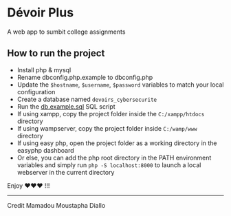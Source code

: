 # Dévoir Plus

A web app to sumbit college assignments


## How to run the project

* Install php & mysql
* Rename dbconfig.php.example to dbconfig.php
* Update the `$hostname`, `$username`, `$password` variables to match your local configuration
* Create a database named `devoirs_cybersecurite`
* Run the [db.example.sql](./db.example.sql) SQL script
* If using xampp, copy the project folder inside the `C:/xampp/htdocs` directory
* If using wampserver, copy the project folder inside `C:/wamp/www` directory
* If using easy php, open the project folder as a working directory in the easyphp dashboard
* Or else, you can add the php root directory in the PATH environment variables and simply run `php -S localhost:8000` to launch a local webserver in the current directory

Enjoy ❤️❤️❤️ !!!

---
Credit Mamadou Moustapha Diallo
